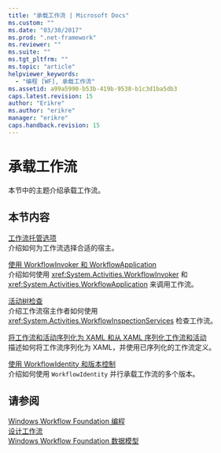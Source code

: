 ```yaml
---
title: "承载工作流 | Microsoft Docs"
ms.custom: ""
ms.date: "03/30/2017"
ms.prod: ".net-framework"
ms.reviewer: ""
ms.suite: ""
ms.tgt_pltfrm: ""
ms.topic: "article"
helpviewer_keywords: 
  - "编程 [WF], 承载工作流"
ms.assetid: a99a5990-b53b-419b-9538-b1c3d1ba5db3
caps.latest.revision: 15
author: "Erikre"
ms.author: "erikre"
manager: "erikre"
caps.handback.revision: 15
---
```

# 承载工作流
本节中的主题介绍承载工作流。  
  
## 本节内容  
 [工作流托管选项](../../../docs/framework/windows-workflow-foundation//workflow-hosting-options.md)  
 介绍如何为工作流选择合适的宿主。  
  
 [使用 WorkflowInvoker 和 WorkflowApplication](../../../docs/framework/windows-workflow-foundation//using-workflowinvoker-and-workflowapplication.md)  
 介绍如何使用 <xref:System.Activities.WorkflowInvoker> 和 <xref:System.Activities.WorkflowApplication> 来调用工作流。  
  
 [活动树检查](../../../docs/framework/windows-workflow-foundation//activity-tree-inspection.md)  
 介绍工作流宿主作者如何使用 <xref:System.Activities.WorkflowInspectionServices> 检查工作流。  
  
 [将工作流和活动序列化为 XAML 和从 XAML 序列化工作流和活动](../../../docs/framework/windows-workflow-foundation//serializing-workflows-and-activities-to-and-from-xaml.md)  
 描述如何将工作流序列化为 XAML，并使用已序列化的工作流定义。  
  
 [使用 WorkflowIdentity 和版本控制](../../../docs/framework/windows-workflow-foundation//using-workflowidentity-and-versioning.md)  
 介绍如何使用 `WorkflowIdentity` 并行承载工作流的多个版本。  
  
## 请参阅  
 [Windows Workflow Foundation 编程](../../../docs/framework/windows-workflow-foundation//programming.md)   
 [设计工作流](../../../docs/framework/windows-workflow-foundation//designing-workflows.md)   
 [Windows Workflow Foundation 数据模型](../../../docs/framework/windows-workflow-foundation//data-model.md)